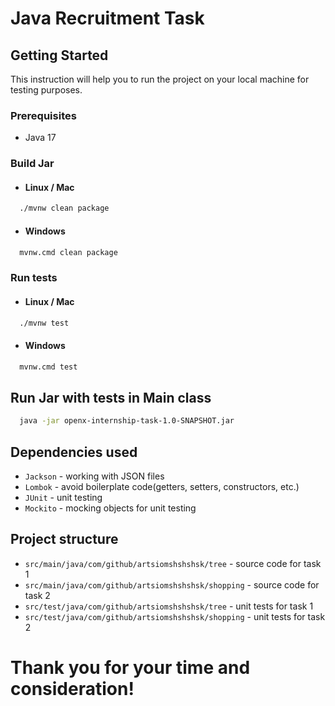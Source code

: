 
# Java Recruitment Task


## Getting Started 

This instruction will help you to run the project on your local machine for testing purposes.

### Prerequisites
- Java 17

### Build Jar

- #### Linux / Mac
```bash
  ./mvnw clean package
```

- #### Windows
```bash
  mvnw.cmd clean package
```

### Run tests

- #### Linux / Mac
```bash
  ./mvnw test
```

- #### Windows
```bash
  mvnw.cmd test
```


## Run Jar with tests in Main class

```bash
  java -jar openx-internship-task-1.0-SNAPSHOT.jar
```


## Dependencies used

- `Jackson` - working with JSON files
- `Lombok` - avoid boilerplate code(getters, setters, constructors, etc.)
- `JUnit` - unit testing
- `Mockito` - mocking objects for unit testing

## Project structure

- `src/main/java/com/github/artsiomshshshsk/tree` - source code for task 1
- `src/main/java/com/github/artsiomshshshsk/shopping` - source code for task 2
- `src/test/java/com/github/artsiomshshshsk/tree` - unit tests for task 1
- `src/test/java/com/github/artsiomshshshsk/shopping` - unit tests for task 2

# Thank you for your time and consideration!

